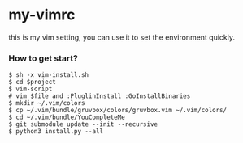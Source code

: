 # my-vimrc

this is my vim setting, you can use it to set the environment quickly.

### How to get start?
```
$ sh -x vim-install.sh
$ cd $project
$ vim-script
# vim $file and :PluglinInstall :GoInstallBinaries
$ mkdir ~/.vim/colors
$ cp ~/.vim/bundle/gruvbox/colors/gruvbox.vim ~/.vim/colors/
$ cd ~/.vim/bundle/YouCompleteMe
$ git submodule update --init --recursive
$ python3 install.py --all
```

